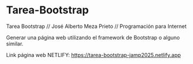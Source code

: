 # Tarea-Bootstrap
Tarea Bootstrap // José Alberto Meza Prieto // Programación para Internet

Generar una página web utilizando el framework de Bootstrap o alguno similar.

Link página web NETLIFY: https://tarea-bootstrap-jamp2025.netlify.app

